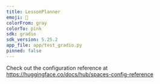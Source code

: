 ```yaml
---
title: LessonPlanner
emoji: 🏃
colorFrom: gray
colorTo: pink
sdk: gradio
sdk_version: 5.25.2
app_file: app/test_gradio.py
pinned: false
---
```


Check out the configuration reference at https://huggingface.co/docs/hub/spaces-config-reference
